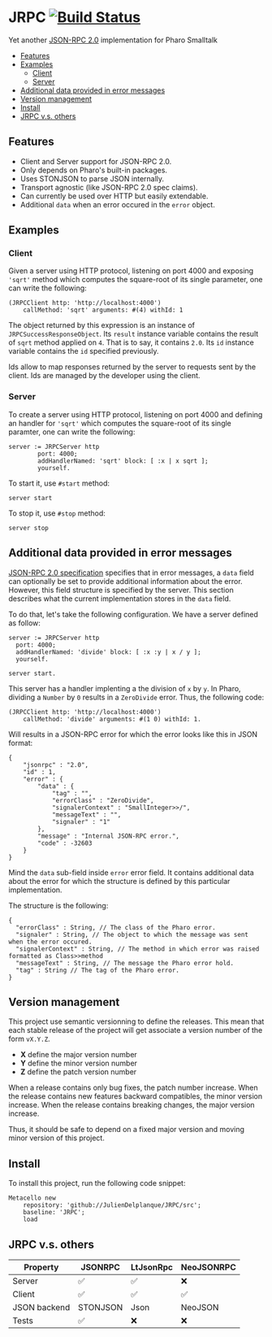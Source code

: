 # JRPC [![Build Status](https://travis-ci.org/juliendelplanque/JRPC.svg?branch=master)](https://travis-ci.org/juliendelplanque/JRPC)
Yet another [JSON-RPC 2.0](https://www.jsonrpc.org/specification) implementation for Pharo Smalltalk

- [Features](#features)
- [Examples](#examples)
  * [Client](#client)
  * [Server](#server)
- [Additional data provided in error messages](#additional-data-provided-in-error-messages)
- [Version management](#version-management)
- [Install](#install)
- [JRPC v.s. others](#jrpc-vs-others)

## Features
- Client and Server support for JSON-RPC 2.0.
- Only depends on Pharo's built-in packages.
- Uses STONJSON to parse JSON internally.
- Transport agnostic (like JSON-RPC 2.0 spec claims).
- Can currently be used over HTTP but easily extendable.
- Additional `data` when an error occured in the `error` object.

## Examples
### Client
Given a server using HTTP protocol, listening on port 4000 and exposing `'sqrt'` method which computes the square-root of its single parameter, one can write the following:

```Smalltalk
(JRPCClient http: 'http://localhost:4000')
	callMethod: 'sqrt' arguments: #(4) withId: 1
```

The object returned by this expression is an instance of `JRPCSuccessResponseObject`.
Its `result` instance variable contains the result of `sqrt` method applied on `4`. That is to say, it contains `2.0`.
Its `id` instance variable contains the `id` specified previously.

Ids allow to map responses returned by the server to requests sent by the client.
Ids are managed by the developer using the client.

### Server
To create a server using HTTP protocol, listening on port 4000 and defining an handler for `'sqrt'` which computes the square-root of its single paramter, one can write the following:

```Smalltalk
server := JRPCServer http
		port: 4000;
		addHandlerNamed: 'sqrt' block: [ :x | x sqrt ];
		yourself.
```

To start it, use `#start` method:

```Smalltalk
server start
```

To stop it, use `#stop` method:

```Smalltalk
server stop
```

## Additional data provided in error messages
[JSON-RPC 2.0 specification](https://www.jsonrpc.org/specification) specifies that in error messages, a `data` field can optionally be set to provide additional information about the error. However, this field structure is specified by the server. This section describes what the current implementation stores in the `data` field.

To do that, let's take the following configuration. We have a server defined as follow:
```Smalltalk
server := JRPCServer http
  port: 4000;
  addHandlerNamed: 'divide' block: [ :x :y | x / y ];
  yourself.

server start.
```

This server has a handler implenting a the division of `x` by `y`. In Pharo, dividing a `Number` by `0` results in a `ZeroDivide` error. Thus, the following code:

```Smalltalk
(JRPCClient http: 'http://localhost:4000')
	callMethod: 'divide' arguments: #(1 0) withId: 1.
```

Will results in a JSON-RPC error for which the error looks like this in JSON format:

```Smalltalk
{
	"jsonrpc" : "2.0",
	"id" : 1,
	"error" : {
		"data" : {
			"tag" : "",
			"errorClass" : "ZeroDivide",
			"signalerContext" : "SmallInteger>>/",
			"messageText" : "",
			"signaler" : "1"
		},
		"message" : "Internal JSON-RPC error.",
		"code" : -32603
	}
}
```

Mind the `data` sub-field inside `error` error field. It contains additional data about the error for which the structure is defined by this particular implementation.

The structure is the following:
```
{
  "errorClass" : String, // The class of the Pharo error.
  "signaler" : String, // The object to which the message was sent when the error occured.
  "signalerContext" : String, // The method in which error was raised formatted as Class>>method
  "messageText" : String, // The message the Pharo error hold.
  "tag" : String // The tag of the Pharo error.
}
```

## Version management

This project use semantic versionning to define the releases. This mean that each stable release of the project will get associate a version number of the form `vX.Y.Z`.

- **X** define the major version number
- **Y** define the minor version number
- **Z** define the patch version number

When a release contains only bug fixes, the patch number increase. When the release contains new features backward compatibles, the minor version increase. When the release contains breaking changes, the major version increase.

Thus, it should be safe to depend on a fixed major version and moving minor version of this project.

## Install
To install this project, run the following code snippet:
```Smalltalk
Metacello new
    repository: 'github://JulienDelplanque/JRPC/src';
    baseline: 'JRPC';
    load
```

## JRPC v.s. others

| Property     | JSONRPC            | LtJsonRpc          | NeoJSONRPC         |
|--------------|--------------------|--------------------|--------------------|
| Server       | :white_check_mark: | :white_check_mark: | :x:                |
| Client       | :white_check_mark: | :white_check_mark: | :white_check_mark: |
| JSON backend | STONJSON           | Json               | NeoJSON            |
| Tests        | :white_check_mark: | :x:                | :x:                |
